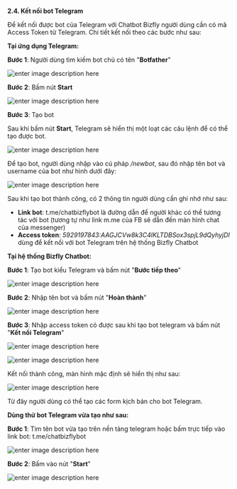 **2.4. Kết nối bot Telegram** 

Để kết nối được bot của Telegram với Chatbot Bizfly người dùng cần có mã Access Token từ Telegram. Chi tiết kết nối theo các bước như sau:

**Tại ứng dụng Telegram:** 

**Bước 1**: Người dùng tìm kiếm bot chủ có tên "**Botfather**"

![enter image description here](https://chatbizfly.mediacdn.vn/2022/12/08/chatbot/img_1jpg1670492230.jpg)

**Bước 2**: Bấm nút **Start**

![enter image description here](https://chatbizfly.mediacdn.vn/2022/12/08/chatbot/img_2jpg1670492360.jpg)

**Bước 3**: Tạo bot

Sau khi bấm nút **Start**, Telegram sẽ hiển thị một loạt các câu lệnh để có thể tạo được bot. 

![enter image description here](https://chatbizfly.mediacdn.vn/2022/12/08/chatbot/img_3jpg1670492837.jpg)

Để tạo bot, người dùng nhập vào cú pháp */newbot*, sau đó nhập tên bot và username của bot như hình dưới đây:

![enter image description here](https://chatbizfly.mediacdn.vn/2022/12/08/chatbot/img_4jpg1670493478.jpg)

Sau khi tạo bot thành công, có 2 thông tin người dùng cần ghi nhớ như sau:

- **Link bot**: t.me/chatbizflybot là đường dẫn để người khác có thể tương tác với bot (tương tự như link m.me của FB sẽ dẫn đến màn hình chat của messenger)
- **Access token**: *5929197843:AAGJCVw8k3C4IKLTDBSox3spjL9dQyhyjDI* dùng để kết nối với bot Telegram trên hệ thống Bizfly Chatbot

**Tại hệ thống Bizfly Chatbot:**

**Bước 1**: Tạo bot kiểu Telegram và bấm nút "**Bước tiếp theo**"

![enter image description here](https://chatbizfly.mediacdn.vn/2022/12/08/chatbot/img_5jpg1670494838.jpg)

**Bước 2**: Nhập tên bot và bấm nút "**Hoàn thành**"

![enter image description here](https://chatbizfly.mediacdn.vn/2022/12/08/chatbot/img_6jpg1670494899.jpg)

**Bước 3**: Nhập access token có được sau khi tạo bot telegram và bấm nút "**Kết nối Telegram**"

![enter image description here](https://chatbizfly.mediacdn.vn/2022/12/08/chatbot/img_7jpg1670495011.jpg)

![enter image description here](https://chatbizfly.mediacdn.vn/2022/12/08/chatbot/img_8jpg1670495113.jpg)

Kết nối thành công, màn hình mặc định sẽ hiển thị như sau: 

![enter image description here](https://chatbizfly.mediacdn.vn/2022/12/08/chatbot/img_9jpg1670495176.jpg)

Từ đây người dùng có thể tạo các form kịch bản cho bot Telegram. 

**Dùng thử bot Telegram vừa tạo như sau:**

**Bước 1**: Tìm tên bot vừa tạo trên nền tảng telegram hoặc bấm trực tiếp vào link bot: t.me/chatbizflybot

![enter image description here](https://chatbizfly.mediacdn.vn/2022/12/08/chatbot/img_10jpg1670495426.jpg)

**Bước 2**: Bấm vào nút "**Start**"

![enter image description here](https://chatbizfly.mediacdn.vn/2022/12/08/chatbot/img_11jpg1670495537.jpg)


















